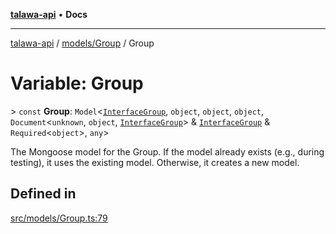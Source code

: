 [**talawa-api**](../../../README.md) • **Docs**

***

[talawa-api](../../../modules.md) / [models/Group](../README.md) / Group

# Variable: Group

\> `const` **Group**: `Model`\<[`InterfaceGroup`](../interfaces/InterfaceGroup.md), `object`, `object`, `object`, `Document`\<`unknown`, `object`, [`InterfaceGroup`](../interfaces/InterfaceGroup.md)\> & [`InterfaceGroup`](../interfaces/InterfaceGroup.md) & `Required`\<`object`\>, `any`\>

The Mongoose model for the Group.
If the model already exists (e.g., during testing), it uses the existing model.
Otherwise, it creates a new model.

## Defined in

[src/models/Group.ts:79](https://github.com/PalisadoesFoundation/talawa-api/blob/c952c7a3bfd4b8b910fbae10313f5402ade5a9d4/src/models/Group.ts#L79)
